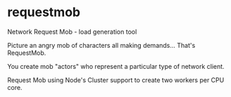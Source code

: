 # requestmob
Network Request Mob - load generation tool

Picture an angry mob of characters all making demands... That's RequestMob.

You create mob "actors" who represent a particular type of network client.

Request Mob using Node's Cluster support to create two workers per CPU core.

